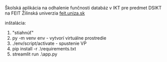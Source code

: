 Školská aplikácia na odhalenie funčnosti databáz v IKT pre predmet DSIKT na FEIT Žilinská univerzia [feit.uniza.sk](https://feit.uniza.sk )

inštalácia:
1. "stiahnúť"
2. py -m venv env - vytvorí virtuálne prostredie
3. ./env/script/activate - spustenie VP
4. pip install -r .\requirements.txt
5. streamlit run .\app.py